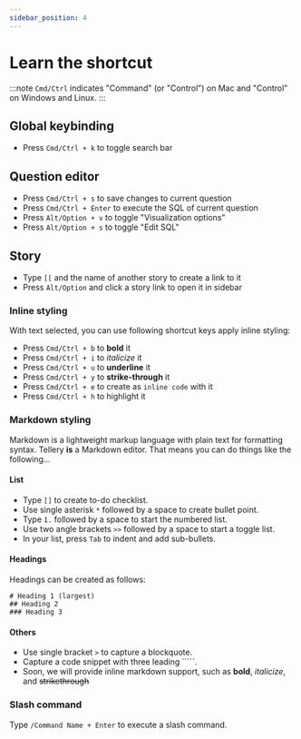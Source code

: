 ```yaml
---
sidebar_position: 4
---
```


# Learn the shortcut

:::note
`Cmd/Ctrl`  indicates "Command" (or "Control") on Mac and "Control" on Windows and Linux. 
:::


## Global keybinding

* Press `Cmd/Ctrl + k` to toggle search bar


## Question editor


* Press `Cmd/Ctrl + s` to save changes to current question
* Press `Cmd/Ctrl + Enter` to execute the SQL of current question
* Press `Alt/Option + v` to toggle "Visualization options" 
* Press `Alt/Option + s` to toggle "Edit SQL" 


## Story 


* Type `[[` and the name of another story to create a link to it
* Press `Alt/Option` and click a story link to open it in sidebar


### Inline styling


With text selected, you can use following shortcut keys apply inline styling:

* Press `Cmd/Ctrl + b` to **bold** it
* Press `Cmd/Ctrl + i` to  *italicize* it
* Press `Cmd/Ctrl + u` to __underline__ it
* Press `Cmd/Ctrl + y` to __strike-through__ it
* Press `Cmd/Ctrl + e` to create as `inline code` with it 
* Press `Cmd/Ctrl + h` to highlight it 



### Markdown styling


Markdown is a lightweight markup language with plain text for formatting syntax. Tellery **is** a Markdown editor. That means you can do things like the following…


#### List

* Type `[]` to create to-do checklist.
* Use single asterisk `*` followed by a space to create bullet point.
* Type `1.` followed by a space to start the numbered list.
* Use two angle brackets `>>` followed by a space to start a toggle list.
* In your list, press `Tab` to indent and add sub-bullets.


#### Headings

Headings can be created as follows:

```
# Heading 1 (largest)
## Heading 2 
### Heading 3
```

#### Others


* Use single bracket `>` to capture a blockquote.
* Capture a code snippet with three leading `````.
* Soon, we will provide inline markdown support, such as **bold**, *italicize*, and ~~strikethrough~~


### Slash command


Type `/Command Name + Enter` to execute a slash command.

